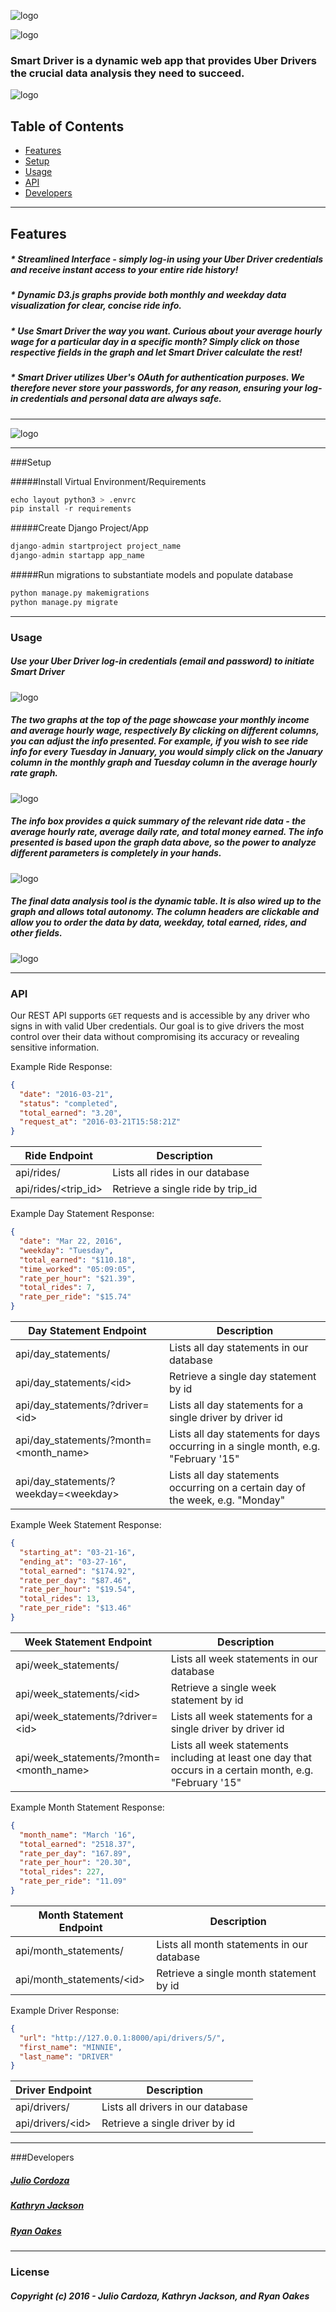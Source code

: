 ![logo](smart_driver/driver_app/static/driver_app/assets/img/Smart_Driver_logo.png)

![logo](https://img.shields.io/wercker/ci/wercker/docs.svg)

### **Smart Driver** is a dynamic web app that provides Uber Drivers the crucial data analysis they need to succeed.

![logo](smart_driver/driver_app/static/driver_app/assets/img/readme_screen.png)


## Table of Contents  
* [Features](#features)  
* [Setup](#setup)
* [Usage](#usage)
* [API](#api)
* [Developers](#developers)
<a name="headers"/>

***

## Features
##### * Streamlined Interface - simply log-in using your Uber Driver credentials and receive instant access to your entire ride history!
##### * Dynamic D3.js graphs provide both monthly and weekday data visualization for clear, concise ride info.
##### * Use _Smart Driver_ the way you want. Curious about your average hourly wage for a particular day in a specific month? Simply click on those respective fields in the graph and let _Smart Driver_ calculate the rest!
##### * _Smart Driver_ utilizes Uber's OAuth for authentication purposes. We therefore never store your passwords, for any reason, ensuring your log-in credentials and personal data are always safe.

***

![logo](smart_driver/driver_app/static/driver_app/assets/img/smartdriver_readme.gif)

***

###Setup

#####Install Virtual Environment/Requirements
```python
echo layout python3 > .envrc
pip install -r requirements
```

#####Create Django Project/App
```python
django-admin startproject project_name
django-admin startapp app_name
```

#####Run migrations to substantiate models and populate database
```python
python manage.py makemigrations
python manage.py migrate
```

***

### Usage

##### Use your _Uber Driver_ log-in credentials (email and password) to initiate _Smart Driver_

![logo](smart_driver/driver_app/static/driver_app/assets/img/logout.png)

##### The two graphs at the top of the page showcase your monthly income and average hourly wage, respectively By clicking on different columns, you can adjust the info presented.  For example, if you wish to see ride info for every Tuesday in January, you would simply click on the January column in the monthly graph and Tuesday column in the average hourly rate graph.

![logo](smart_driver/driver_app/static/driver_app/assets/img/months.png)

##### The info box provides a quick summary of the relevant ride data - the average hourly rate, average daily rate, and total money earned. The info presented is based upon the graph data above, so the power to analyze different parameters is completely in your hands.

![logo](smart_driver/driver_app/static/driver_app/assets/img/info_graph.png)

##### The final data analysis tool is the dynamic table. It is also wired up to the graph and allows total autonomy. The column headers are clickable and allow you to order the data by data, weekday, total earned, rides, and other fields.

![logo](smart_driver/driver_app/static/driver_app/assets/img/table.png)

***

### API
Our REST API supports `GET` requests and is accessible by any driver who signs in with valid Uber credentials. Our goal is to give drivers the most control over their data without compromising its accuracy or revealing sensitive information.


Example Ride Response:
```json
{
  "date": "2016-03-21",
  "status": "completed",
  "total_earned": "3.20",
  "request_at": "2016-03-21T15:58:21Z"
}
```
| Ride Endpoint | Description |
| ------------- | ------------- |
| api/rides/ | Lists all rides in our database |
| api/rides/\<trip_id\> | Retrieve a single ride by trip_id |


Example Day Statement Response:
```json
{
  "date": "Mar 22, 2016",
  "weekday": "Tuesday",
  "total_earned": "$110.18",
  "time_worked": "05:09:05",
  "rate_per_hour": "$21.39",
  "total_rides": 7,
  "rate_per_ride": "$15.74"
}
```
| Day Statement Endpoint | Description |
| ------------- | ------------- |
| api/day_statements/ | Lists all day statements in our database |
| api/day_statements/\<id\> | Retrieve a single day statement by id |
| api/day_statements/?driver=\<id\> | Lists all day statements for a single driver by driver id |
| api/day_statements/?month=\<month_name\> | Lists all day statements for days occurring in a single month, e.g. "February '15"|
| api/day_statements/?weekday=\<weekday\> | Lists all day statements occurring on a certain day of the week, e.g. "Monday" |


Example Week Statement Response:
```json
{
  "starting_at": "03-21-16",
  "ending_at": "03-27-16",
  "total_earned": "$174.92",
  "rate_per_day": "$87.46",
  "rate_per_hour": "$19.54",
  "total_rides": 13,
  "rate_per_ride": "$13.46"
}
```
| Week Statement Endpoint | Description |
| ------------- | ------------- |
| api/week_statements/ | Lists all week statements in our database |
| api/week_statements/\<id\> | Retrieve a single week statement by id |
| api/week_statements/?driver=\<id\> | Lists all week statements for a single driver by driver id |
| api/week_statements/?month=\<month_name\> | Lists all week statements including at least one day that occurs in a certain month, e.g. "February '15"|


Example Month Statement Response:
```json
{
  "month_name": "March '16",
  "total_earned": "2518.37",
  "rate_per_day": "167.89",
  "rate_per_hour": "20.30",
  "total_rides": 227,
  "rate_per_ride": "11.09"
}
```
| Month Statement Endpoint | Description |
| ------------- | ------------- |
| api/month_statements/ | Lists all month statements in our database |
| api/month_statements/\<id\> | Retrieve a single month statement by id |


Example Driver Response:
```json
{
  "url": "http://127.0.0.1:8000/api/drivers/5/",
  "first_name": "MINNIE",
  "last_name": "DRIVER"
}
```
| Driver Endpoint | Description |
| ------------- | ------------- |
| api/drivers/ | Lists all drivers in our database |
| api/drivers/\<id\> | Retrieve a single driver by id |

***

###Developers
#####  [Julio Cordoza](https://github.com/juliojr77)
#####  [Kathryn Jackson](https://github.com/katjackson)
#####  [Ryan Oakes](http://ryanoakes.github.io./)

***


### License

##### Copyright (c) 2016 - Julio Cardoza, Kathryn Jackson, and Ryan Oakes
